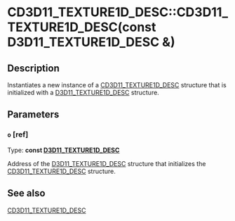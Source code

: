 # CD3D11_TEXTURE1D_DESC::CD3D11_TEXTURE1D_DESC(const D3D11_TEXTURE1D_DESC &)

## Description

Instantiates a new instance of a [CD3D11_TEXTURE1D_DESC](https://learn.microsoft.com/previous-versions/windows/desktop/legacy/jj151694(v=vs.85)) structure that is initialized with a [D3D11_TEXTURE1D_DESC](https://learn.microsoft.com/windows/desktop/api/d3d11/ns-d3d11-d3d11_texture1d_desc) structure.

## Parameters

### `o` [ref]

Type: **const [D3D11_TEXTURE1D_DESC](https://learn.microsoft.com/windows/desktop/api/d3d11/ns-d3d11-d3d11_texture1d_desc)**

Address of the [D3D11_TEXTURE1D_DESC](https://learn.microsoft.com/windows/desktop/api/d3d11/ns-d3d11-d3d11_texture1d_desc) structure that initializes the [CD3D11_TEXTURE1D_DESC](https://learn.microsoft.com/previous-versions/windows/desktop/legacy/jj151694(v=vs.85)) structure.

## See also

[CD3D11_TEXTURE1D_DESC](https://learn.microsoft.com/previous-versions/windows/desktop/legacy/jj151694(v=vs.85))